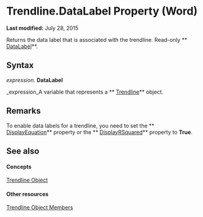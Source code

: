 
# Trendline.DataLabel Property (Word)

 **Last modified:** July 28, 2015

Returns the data label that is associated with the trendline. Read-only  ** [DataLabel](b955596d-ac94-1e18-4e72-cdf090fc1f9e.md)**.

## Syntax

 _expression_. **DataLabel**

 _expression_A variable that represents a  ** [Trendline](1cfe897f-26ad-a838-ed9b-f3fd945ff7ea.md)** object.


## Remarks

To enable data labels for a trendline, you need to set the  ** [DisplayEquation](c5534224-f7ff-2899-0d45-2c9fca8afbd8.md)** property or the ** [DisplayRSquared](10f55d97-f9f2-953a-427b-b158abe268d7.md)** property to **True**.


## See also


#### Concepts


 [Trendline Object](1cfe897f-26ad-a838-ed9b-f3fd945ff7ea.md)
#### Other resources


 [Trendline Object Members](02d1ce95-ff74-859a-70b2-cd914c334083.md)
